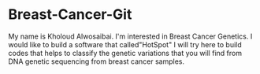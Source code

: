 # Breast-Cancer-Git
My name is Kholoud Alwosaibai.
I'm interested in Breast Cancer Genetics. 
I would like to build a software that called"HotSpot"
I will try here to build codes that helps to classify the genetic variations that you will find from DNA genetic sequencing from breast cancer samples.
